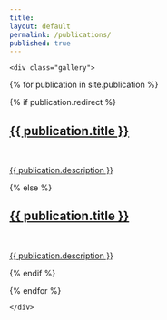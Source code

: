 ```yaml
---
title:
layout: default
permalink: /publications/
published: true
---
```



<div class="PublicationContainer">

	<div class="gallery">


  {% for publication in site.publication %}

  {% if publication.redirect %}
  <div class="publicationTile">
          <a href="{{ publication.redirect }}" target="_blank">
          <span>
              <h2>{{ publication.title }}</h2>
              <br/>
              <p>{{ publication.description }}</p>
          </span>
          </a>
  </div>

  {% else %}

  <div class="publicationTile">
          <a href="{{ publication.url | prepend: site.baseurl | prepend: site.url }}">
          <span>
              <h2>{{ publication.title }}</h2>
              <br/>
              <p>{{ publication.description }}</p>
          </span>
          </a>
  </div>

  {% endif %}

  {% endfor %}

	</div>

</div>
